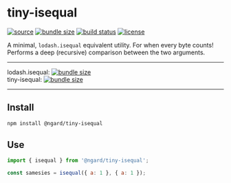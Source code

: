 # tiny-isequal

[![source](https://badgen.net/npm/v/@ngard/tiny-isequal)](https://www.npmjs.com/package/@ngard/tiny-isequal)
[![bundle size](https://badgen.net/bundlephobia/minzip/@ngard/tiny-isequal)](https://bundlephobia.com/result?p=@ngard/tiny-isequal)
[![build status](https://badgen.net/travis/NickGard/tiny-isequal)](https://travis-ci.org/NickGard/tiny-isequal)
[![license](https://badgen.net/badge/license/MIT/blue)](https://badgen.net/badge/license/MIT/blue)

A minimal, `lodash.isequal` equivalent utility. For when every byte counts!
Performs a deep (recursive) comparison between the two arguments.

<hr/>

lodash.isequal: [![bundle size](https://badgen.net/bundlephobia/minzip/lodash.isequal)](https://bundlephobia.com/result?p=lodash.isequal)
<br/>
tiny-isequal: [![bundle size](https://badgen.net/bundlephobia/minzip/@ngard/tiny-isequal)](https://bundlephobia.com/result?p=@ngard/tiny-isequal)

<hr/>

## Install

```bash
npm install @ngard/tiny-isequal
```

## Use

```javascript
import { isequal } from '@ngard/tiny-isequal';

const samesies = isequal({ a: 1 }, { a: 1 });
```
